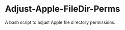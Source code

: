 Adjust-Apple-FileDir-Perms
==========================

A bash script to adjust Apple file directory permissions. 
